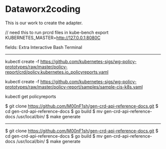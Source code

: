 # Dataworx2coding
This is our work to create the adapter. 

// need this to run prcrd files in kube-bench export KUBERNETES_MASTER=http://127.0.0.1:8080C


fields: 
Extra Interactive Bash Terminal


---------------------------



kubectl create -f https://github.com/kubernetes-sigs/wg-policy-prototypes/raw/master/policy-report/crd/policy.kubernetes.io_policyreports.yaml

kubectl create -f https://github.com/kubernetes-sigs/wg-policy-prototypes/raw/master/policy-report/samples/sample-cis-k8s.yaml

kubectl get policyreports

$ git clone https://github.com/M00nF1sh/gen-crd-api-reference-docs.git
$ cd gen-crd-api-reference-docs 
$ go build
$ mv gen-crd-api-reference-docs /usr/local/bin/
$ make generate

------------------------------

$ git clone https://github.com/M00nF1sh/gen-crd-api-reference-docs.git
$ cd gen-crd-api-reference-docs 
$ go build
$ mv gen-crd-api-reference-docs /usr/local/bin/
$ make generate
